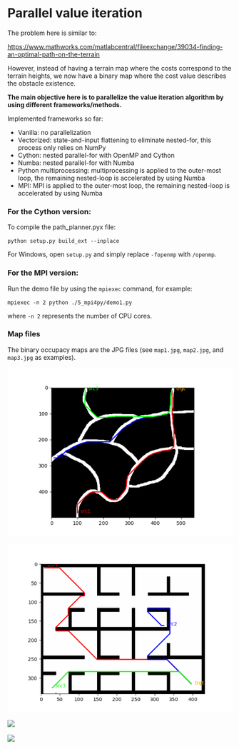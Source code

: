 # Parallel value iteration

The problem here is similar to:

https://www.mathworks.com/matlabcentral/fileexchange/39034-finding-an-optimal-path-on-the-terrain

However, instead of having a terrain map where the costs correspond to the terrain heights, we now have a binary map where the cost value describes the obstacle existence. 

**The main objective here is to parallelize the value iteration algorithm by using different frameworks/methods.**

Implemented frameworks so far:

- Vanilla: no parallelization
- Vectorized: state-and-input flattening to eliminate nested-for, this process only relies on NumPy 
- Cython: nested parallel-for with OpenMP and Cython
- Numba: nested parallel-for with Numba
- Python multiprocessing: multiprocessing is applied to the outer-most loop, the remaining nested-loop is accelerated by using Numba
- MPI: MPI is applied to the outer-most loop, the remaining nested-loop is accelerated by using Numba

### For the Cython version:

To compile the path_planner.pyx file: 

```
python setup.py build_ext --inplace
```

For Windows, open `setup.py` and simply replace `-fopenmp` with `/openmp`.

### For the MPI version:

Run the demo file by using the `mpiexec` command, for example:

```
mpiexec -n 2 python ./5_mpi4py/demo1.py
```

where ``-n 2`` represents the number of CPU cores.


### Map files

The binary occupacy maps are the JPG files (see `map1.jpg`, `map2.jpg`, and `map3.jpg` as examples).
 

![](https://github.com/auralius/binary_terrain_value_iteration/blob/main/result_map1.png?raw=true)

![](https://github.com/auralius/binary_terrain_value_iteration/blob/main/result_map2.png?raw=true)

![](https://github.com/auralius/binary_terrain_value_iteration/blob/main/result_map3.png?raw=true)

![](https://github.com/auralius/binary_terrain_value_iteration/blob/main/result_map4.png?raw=true)



